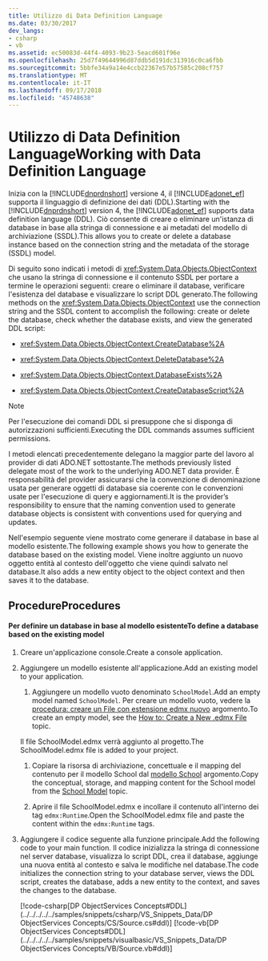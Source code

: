 ```yaml
---
title: Utilizzo di Data Definition Language
ms.date: 03/30/2017
dev_langs:
- csharp
- vb
ms.assetid: ec50083d-44f4-4093-9b23-5eacd601f96e
ms.openlocfilehash: 25d7f49644996d87ddb5d191dc313916c0ca6fbb
ms.sourcegitcommit: 5bbfe34a9a14e4ccb22367e57b57585c208cf757
ms.translationtype: MT
ms.contentlocale: it-IT
ms.lasthandoff: 09/17/2018
ms.locfileid: "45748638"
---
```

# <a name="working-with-data-definition-language"></a><span data-ttu-id="5cef8-102">Utilizzo di Data Definition Language</span><span class="sxs-lookup"><span data-stu-id="5cef8-102">Working with Data Definition Language</span></span>
<span data-ttu-id="5cef8-103">Inizia con la [!INCLUDE[dnprdnshort](../../../../../includes/dnprdnshort-md.md)] versione 4, il [!INCLUDE[adonet_ef](../../../../../includes/adonet-ef-md.md)] supporta il linguaggio di definizione dei dati (DDL).</span><span class="sxs-lookup"><span data-stu-id="5cef8-103">Starting with the [!INCLUDE[dnprdnshort](../../../../../includes/dnprdnshort-md.md)] version 4, the [!INCLUDE[adonet_ef](../../../../../includes/adonet-ef-md.md)] supports data definition language (DDL).</span></span> <span data-ttu-id="5cef8-104">Ciò consente di creare o eliminare un'istanza di database in base alla stringa di connessione e ai metadati del modello di archiviazione (SSDL).</span><span class="sxs-lookup"><span data-stu-id="5cef8-104">This allows you to create or delete a database instance based on the connection string and the metadata of the storage (SSDL) model.</span></span>  
  
 <span data-ttu-id="5cef8-105">Di seguito sono indicati i metodi di <xref:System.Data.Objects.ObjectContext> che usano la stringa di connessione e il contenuto SSDL per portare a termine le operazioni seguenti: creare o eliminare il database, verificare l'esistenza del database e visualizzare lo script DDL generato.</span><span class="sxs-lookup"><span data-stu-id="5cef8-105">The following methods on the <xref:System.Data.Objects.ObjectContext> use the connection string and the SSDL content to accomplish the following: create or delete the database, check whether the database exists, and view the generated DDL script:</span></span>  
  
-   <xref:System.Data.Objects.ObjectContext.CreateDatabase%2A>  
  
-   <xref:System.Data.Objects.ObjectContext.DeleteDatabase%2A>  
  
-   <xref:System.Data.Objects.ObjectContext.DatabaseExists%2A>  
  
-   <xref:System.Data.Objects.ObjectContext.CreateDatabaseScript%2A>  
  
> [!NOTE]
>  <span data-ttu-id="5cef8-106">Per l'esecuzione dei comandi DDL si presuppone che si disponga di autorizzazioni sufficienti.</span><span class="sxs-lookup"><span data-stu-id="5cef8-106">Executing the DDL commands assumes sufficient permissions.</span></span>  
  
 <span data-ttu-id="5cef8-107">I metodi elencati precedentemente delegano la maggior parte del lavoro al provider di dati ADO.NET sottostante.</span><span class="sxs-lookup"><span data-stu-id="5cef8-107">The methods previously listed delegate most of the work to the underlying ADO.NET data provider.</span></span> <span data-ttu-id="5cef8-108">È responsabilità del provider assicurarsi che la convenzione di denominazione usata per generare oggetti di database sia coerente con le convenzioni usate per l'esecuzione di query e aggiornamenti.</span><span class="sxs-lookup"><span data-stu-id="5cef8-108">It is the provider’s responsibility to ensure that the naming convention used to generate database objects is consistent with conventions used for querying and updates.</span></span>  
  
 <span data-ttu-id="5cef8-109">Nell'esempio seguente viene mostrato come generare il database in base al modello esistente.</span><span class="sxs-lookup"><span data-stu-id="5cef8-109">The following example shows you how to generate the database based on the existing model.</span></span> <span data-ttu-id="5cef8-110">Viene inoltre aggiunto un nuovo oggetto entità al contesto dell'oggetto che viene quindi salvato nel database.</span><span class="sxs-lookup"><span data-stu-id="5cef8-110">It also adds a new entity object to the object context and then saves it to the database.</span></span>  
  
## <a name="procedures"></a><span data-ttu-id="5cef8-111">Procedure</span><span class="sxs-lookup"><span data-stu-id="5cef8-111">Procedures</span></span>  
  
#### <a name="to-define-a-database-based-on-the-existing-model"></a><span data-ttu-id="5cef8-112">Per definire un database in base al modello esistente</span><span class="sxs-lookup"><span data-stu-id="5cef8-112">To define a database based on the existing model</span></span>  
  
1.  <span data-ttu-id="5cef8-113">Creare un'applicazione console.</span><span class="sxs-lookup"><span data-stu-id="5cef8-113">Create a console application.</span></span>  
  
2.  <span data-ttu-id="5cef8-114">Aggiungere un modello esistente all'applicazione.</span><span class="sxs-lookup"><span data-stu-id="5cef8-114">Add an existing model to your application.</span></span>  
  
    1.  <span data-ttu-id="5cef8-115">Aggiungere un modello vuoto denominato `SchoolModel`.</span><span class="sxs-lookup"><span data-stu-id="5cef8-115">Add an empty model named `SchoolModel`.</span></span> <span data-ttu-id="5cef8-116">Per creare un modello vuoto, vedere la [procedura: creare un File con estensione edmx nuovo](https://msdn.microsoft.com/library/beb8189e-e51c-4051-839c-9902c224abf2) argomento.</span><span class="sxs-lookup"><span data-stu-id="5cef8-116">To create an empty model, see the [How to: Create a New .edmx File](https://msdn.microsoft.com/library/beb8189e-e51c-4051-839c-9902c224abf2) topic.</span></span>  
  
     <span data-ttu-id="5cef8-117">Il file SchoolModel.edmx verrà aggiunto al progetto.</span><span class="sxs-lookup"><span data-stu-id="5cef8-117">The SchoolModel.edmx file is added to your project.</span></span>  
  
    1.  <span data-ttu-id="5cef8-118">Copiare la risorsa di archiviazione, concettuale e il mapping del contenuto per il modello School dal [modello School](https://msdn.microsoft.com/library/859a9587-81ea-4a45-9bc0-f8d330e1adac) argomento.</span><span class="sxs-lookup"><span data-stu-id="5cef8-118">Copy the conceptual, storage, and mapping content for the School model from the [School Model](https://msdn.microsoft.com/library/859a9587-81ea-4a45-9bc0-f8d330e1adac) topic.</span></span>  
  
    2.  <span data-ttu-id="5cef8-119">Aprire il file SchoolModel.edmx e incollare il contenuto all'interno dei tag `edmx:Runtime`.</span><span class="sxs-lookup"><span data-stu-id="5cef8-119">Open the SchoolModel.edmx file and paste the content within the `edmx:Runtime` tags.</span></span>  
  
3.  <span data-ttu-id="5cef8-120">Aggiungere il codice seguente alla funzione principale.</span><span class="sxs-lookup"><span data-stu-id="5cef8-120">Add the following code to your main function.</span></span> <span data-ttu-id="5cef8-121">Il codice inizializza la stringa di connessione nel server database, visualizza lo script DDL, crea il database, aggiunge una nuova entità al contesto e salva le modifiche nel database.</span><span class="sxs-lookup"><span data-stu-id="5cef8-121">The code initializes the connection string to your database server, views the DDL script, creates the database, adds a new entity to the context, and saves the changes to the database.</span></span>  
  
     [!code-csharp[DP ObjectServices Concepts#DDL](../../../../../samples/snippets/csharp/VS_Snippets_Data/DP ObjectServices Concepts/CS/Source.cs#ddl)]
     [!code-vb[DP ObjectServices Concepts#DDL](../../../../../samples/snippets/visualbasic/VS_Snippets_Data/DP ObjectServices Concepts/VB/Source.vb#ddl)]
